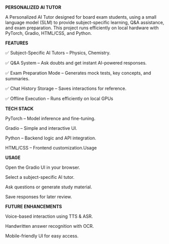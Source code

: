 **PERSONALIZED AI TUTOR**

A Personalized AI Tutor designed for board exam students, using a small language model (SLM) to provide subject-specific learning, Q&A assistance, and exam preparation.
This project runs efficiently on local hardware with PyTorch, Gradio, HTML/CSS, and Python.


**FEATURES**

✅ Subject-Specific AI Tutors – Physics, Chemistry.

✅ Q&A System – Ask doubts and get instant AI-powered responses.

✅ Exam Preparation Mode – Generates mock tests, key concepts, and summaries.

✅ Chat History Storage – Saves interactions for reference.

✅ Offline Execution – Runs efficiently on local GPUs



**TECH STACK**

PyTorch – Model inference and fine-tuning.

Gradio – Simple and interactive UI.

Python – Backend logic and API integration.

HTML/CSS – Frontend customization.Usage



**USAGE**

Open the Gradio UI in your browser.

Select a subject-specific AI tutor.

Ask questions or generate study material.

Save responses for later review.



**FUTURE ENHANCEMENTS**

Voice-based interaction using TTS & ASR.

Handwritten answer recognition with OCR.

Mobile-friendly UI for easy access.
